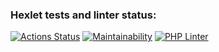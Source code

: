 ### Hexlet tests and linter status:
[![Actions Status](https://github.com/shapurid/php-project-lvl2/workflows/hexlet-check/badge.svg)](https://github.com/shapurid/php-project-lvl2/actions)
[![Maintainability](https://api.codeclimate.com/v1/badges/ec4b8fc460cd2f08f6b1/maintainability)](https://codeclimate.com/github/shapurid/php-project-lvl2/maintainability)
[![PHP Linter](https://github.com/shapurid/php-project-lvl2/actions/workflows/PHP%20Lint.yml/badge.svg?branch=main)](https://github.com/shapurid/php-project-lvl2/actions/workflows/PHP%20Lint.yml)